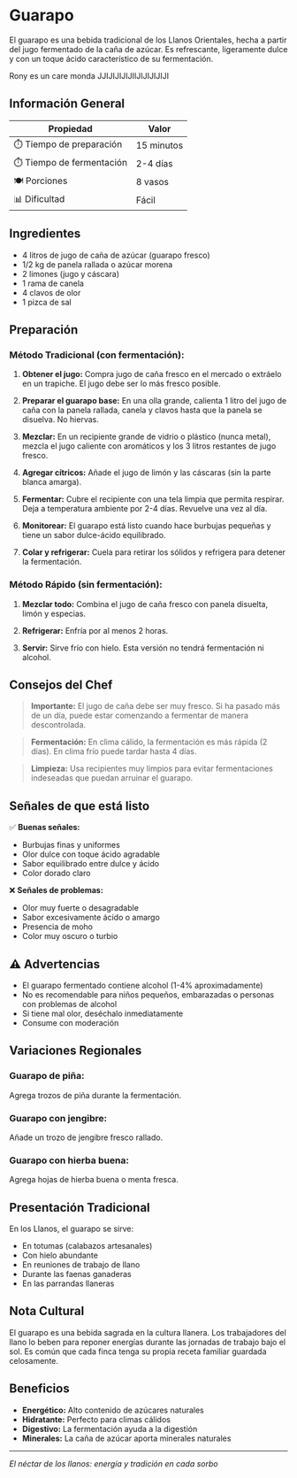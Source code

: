 # Guarapo

El guarapo es una bebida tradicional de los Llanos Orientales, hecha a partir del jugo fermentado de la caña de azúcar. Es refrescante, ligeramente dulce y con un toque ácido característico de su fermentación.



Rony es un care monda JJIJIJIJIJIIJIJIJIJIJI

## Información General

| Propiedad | Valor |
|-----------|-------|
| ⏱️ Tiempo de preparación | 15 minutos |
| ⏱️ Tiempo de fermentación | 2-4 días |
| 🍽️ Porciones | 8 vasos |
| 📊 Dificultad | Fácil |

## Ingredientes

- 4 litros de jugo de caña de azúcar (guarapo fresco)
- 1/2 kg de panela rallada o azúcar morena
- 2 limones (jugo y cáscara)
- 1 rama de canela
- 4 clavos de olor
- 1 pizca de sal

## Preparación

### Método Tradicional (con fermentación):

1. **Obtener el jugo:** Compra jugo de caña fresco en el mercado o extráelo en un trapiche. El jugo debe ser lo más fresco posible.

2. **Preparar el guarapo base:** En una olla grande, calienta 1 litro del jugo de caña con la panela rallada, canela y clavos hasta que la panela se disuelva. No hiervas.

3. **Mezclar:** En un recipiente grande de vidrio o plástico (nunca metal), mezcla el jugo caliente con aromáticos y los 3 litros restantes de jugo fresco.

4. **Agregar cítricos:** Añade el jugo de limón y las cáscaras (sin la parte blanca amarga).

5. **Fermentar:** Cubre el recipiente con una tela limpia que permita respirar. Deja a temperatura ambiente por 2-4 días. Revuelve una vez al día.

6. **Monitorear:** El guarapo está listo cuando hace burbujas pequeñas y tiene un sabor dulce-ácido equilibrado.

7. **Colar y refrigerar:** Cuela para retirar los sólidos y refrigera para detener la fermentación.

### Método Rápido (sin fermentación):

1. **Mezclar todo:** Combina el jugo de caña fresco con panela disuelta, limón y especias.

2. **Refrigerar:** Enfría por al menos 2 horas.

3. **Servir:** Sirve frío con hielo. Esta versión no tendrá fermentación ni alcohol.

## Consejos del Chef

> **Importante:** El jugo de caña debe ser muy fresco. Si ha pasado más de un día, puede estar comenzando a fermentar de manera descontrolada.

> **Fermentación:** En clima cálido, la fermentación es más rápida (2 días). En clima frío puede tardar hasta 4 días.

> **Limpieza:** Usa recipientes muy limpios para evitar fermentaciones indeseadas que puedan arruinar el guarapo.

## Señales de que está listo

✅ **Buenas señales:**
- Burbujas finas y uniformes
- Olor dulce con toque ácido agradable
- Sabor equilibrado entre dulce y ácido
- Color dorado claro

❌ **Señales de problemas:**
- Olor muy fuerte o desagradable
- Sabor excesivamente ácido o amargo
- Presencia de moho
- Color muy oscuro o turbio

## ⚠️ Advertencias

- El guarapo fermentado contiene alcohol (1-4% aproximadamente)
- No es recomendable para niños pequeños, embarazadas o personas con problemas de alcohol
- Si tiene mal olor, deséchalo inmediatamente
- Consume con moderación

## Variaciones Regionales

### Guarapo de piña:
Agrega trozos de piña durante la fermentación.

### Guarapo con jengibre:
Añade un trozo de jengibre fresco rallado.

### Guarapo con hierba buena:
Agrega hojas de hierba buena o menta fresca.

## Presentación Tradicional

En los Llanos, el guarapo se sirve:
- En totumas (calabazos artesanales)
- Con hielo abundante
- En reuniones de trabajo de llano
- Durante las faenas ganaderas
- En las parrandas llaneras

## Nota Cultural

El guarapo es una bebida sagrada en la cultura llanera. Los trabajadores del llano lo beben para reponer energías durante las jornadas de trabajo bajo el sol. Es común que cada finca tenga su propia receta familiar guardada celosamente.

## Beneficios

- **Energético:** Alto contenido de azúcares naturales
- **Hidratante:** Perfecto para climas cálidos
- **Digestivo:** La fermentación ayuda a la digestión
- **Minerales:** La caña de azúcar aporta minerales naturales

---

*El néctar de los llanos: energía y tradición en cada sorbo*

